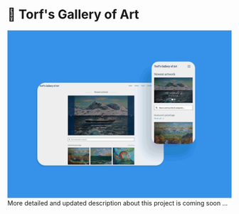 # 🎨 Torf's Gallery of Art
<img src="mockups.jpg" alt="Torf's Gallery of Art website mockup.">
More detailed and updated description about this project is coming soon ...
<br>
<br>
